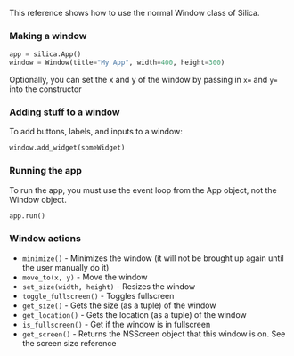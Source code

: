 This reference shows how to use the normal Window class of Silica.

### Making a window
```py
app = silica.App()
window = Window(title="My App", width=400, height=300)
```
Optionally, you can set the x and y of the window by passing in `x=` and `y=` into the constructor

### Adding stuff to a window
To add buttons, labels, and inputs to a window:
```py
window.add_widget(someWidget)
```

### Running the app
To run the app, you must use the event loop from the App object, not the Window object.
```py
app.run()
```

### Window actions
- `minimize()` - Minimizes the window (it will not be brought up again until the user manually do it)
- `move_to(x, y)` - Move the window
- `set_size(width, height)` - Resizes the window
- `toggle_fullscreen()` - Toggles fullscreen
- `get_size()` - Gets the size (as a tuple) of the window
- `get_location()` - Gets the location (as a tuple) of the window
- `is_fullscreen()` - Get if the window is in fullscreen
- `get_screen()` - Returns the NSScreen object that this window is on. See the screen size reference